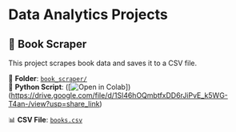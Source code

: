 # Data Analytics Projects

## 📂 Book Scraper
This project scrapes book data and saves it to a CSV file.

📁 **Folder**: [`book_scraper/`](book_scraper/)  
📄 **Python Script**: ([![Open in Colab](g)])  (https://drive.google.com/file/d/1Sl46hOQmbtfxDD6rJiPvE_k5WG-T4an-/view?usp=share_link)

📊 **CSV File**: [`books.csv`](book_scraper/books.csv)  
